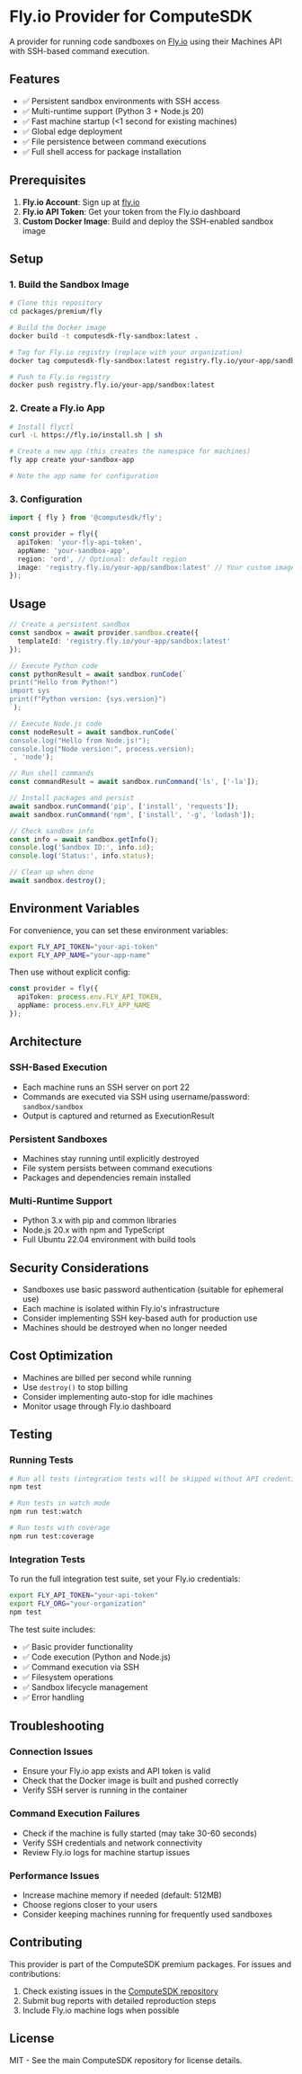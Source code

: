 # Fly.io Provider for ComputeSDK

A provider for running code sandboxes on [Fly.io](https://fly.io) using their Machines API with SSH-based command execution.

## Features

- ✅ Persistent sandbox environments with SSH access
- ✅ Multi-runtime support (Python 3 + Node.js 20)
- ✅ Fast machine startup (<1 second for existing machines)
- ✅ Global edge deployment
- ✅ File persistence between command executions
- ✅ Full shell access for package installation

## Prerequisites

1. **Fly.io Account**: Sign up at [fly.io](https://fly.io)
2. **Fly.io API Token**: Get your token from the Fly.io dashboard
3. **Custom Docker Image**: Build and deploy the SSH-enabled sandbox image

## Setup

### 1. Build the Sandbox Image

```bash
# Clone this repository
cd packages/premium/fly

# Build the Docker image
docker build -t computesdk-fly-sandbox:latest .

# Tag for Fly.io registry (replace with your organization)
docker tag computesdk-fly-sandbox:latest registry.fly.io/your-app/sandbox:latest

# Push to Fly.io registry
docker push registry.fly.io/your-app/sandbox:latest
```

### 2. Create a Fly.io App

```bash
# Install flyctl
curl -L https://fly.io/install.sh | sh

# Create a new app (this creates the namespace for machines)
fly app create your-sandbox-app

# Note the app name for configuration
```

### 3. Configuration

```typescript
import { fly } from '@computesdk/fly';

const provider = fly({
  apiToken: 'your-fly-api-token',
  appName: 'your-sandbox-app',
  region: 'ord', // Optional: default region
  image: 'registry.fly.io/your-app/sandbox:latest' // Your custom image
});
```

## Usage

```typescript
// Create a persistent sandbox
const sandbox = await provider.sandbox.create({
  templateId: 'registry.fly.io/your-app/sandbox:latest'
});

// Execute Python code
const pythonResult = await sandbox.runCode(`
print("Hello from Python!")
import sys
print(f"Python version: {sys.version}")
`);

// Execute Node.js code
const nodeResult = await sandbox.runCode(`
console.log("Hello from Node.js!");
console.log("Node version:", process.version);
`, 'node');

// Run shell commands
const commandResult = await sandbox.runCommand('ls', ['-la']);

// Install packages and persist
await sandbox.runCommand('pip', ['install', 'requests']);
await sandbox.runCommand('npm', ['install', '-g', 'lodash']);

// Check sandbox info
const info = await sandbox.getInfo();
console.log('Sandbox ID:', info.id);
console.log('Status:', info.status);

// Clean up when done
await sandbox.destroy();
```

## Environment Variables

For convenience, you can set these environment variables:

```bash
export FLY_API_TOKEN="your-api-token"
export FLY_APP_NAME="your-app-name"
```

Then use without explicit config:

```typescript
const provider = fly({
  apiToken: process.env.FLY_API_TOKEN,
  appName: process.env.FLY_APP_NAME
});
```

## Architecture

### SSH-Based Execution
- Each machine runs an SSH server on port 22
- Commands are executed via SSH using username/password: `sandbox/sandbox`
- Output is captured and returned as ExecutionResult

### Persistent Sandboxes
- Machines stay running until explicitly destroyed
- File system persists between command executions
- Packages and dependencies remain installed

### Multi-Runtime Support
- Python 3.x with pip and common libraries
- Node.js 20.x with npm and TypeScript
- Full Ubuntu 22.04 environment with build tools

## Security Considerations

- Sandboxes use basic password authentication (suitable for ephemeral use)
- Each machine is isolated within Fly.io's infrastructure
- Consider implementing SSH key-based auth for production use
- Machines should be destroyed when no longer needed

## Cost Optimization

- Machines are billed per second while running
- Use `destroy()` to stop billing
- Consider implementing auto-stop for idle machines
- Monitor usage through Fly.io dashboard

## Testing

### Running Tests

```bash
# Run all tests (integration tests will be skipped without API credentials)
npm test

# Run tests in watch mode
npm run test:watch

# Run tests with coverage
npm run test:coverage
```

### Integration Tests

To run the full integration test suite, set your Fly.io credentials:

```bash
export FLY_API_TOKEN="your-api-token"
export FLY_ORG="your-organization"
npm test
```

The test suite includes:
- ✅ Basic provider functionality
- ✅ Code execution (Python and Node.js)
- ✅ Command execution via SSH
- ✅ Filesystem operations
- ✅ Sandbox lifecycle management
- ✅ Error handling

## Troubleshooting

### Connection Issues
- Ensure your Fly.io app exists and API token is valid
- Check that the Docker image is built and pushed correctly
- Verify SSH server is running in the container

### Command Execution Failures
- Check if the machine is fully started (may take 30-60 seconds)
- Verify SSH credentials and network connectivity
- Review Fly.io logs for machine startup issues

### Performance Issues
- Increase machine memory if needed (default: 512MB)
- Choose regions closer to your users
- Consider keeping machines running for frequently used sandboxes

## Contributing

This provider is part of the ComputeSDK premium packages. For issues and contributions:

1. Check existing issues in the [ComputeSDK repository](https://github.com/computesdk/computesdk)
2. Submit bug reports with detailed reproduction steps
3. Include Fly.io machine logs when possible

## License

MIT - See the main ComputeSDK repository for license details.